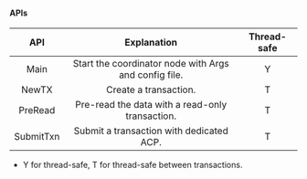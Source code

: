#### APIs

|       API        |                      Explanation                      | Thread-safe |
| :--------------: |:-----------------------------------------------------:| :---------: |
|       Main       | Start the coordinator node with Args and config file. |      Y      |
| NewTX |                 Create a transaction.                 |      T      |
|     PreRead      |    Pre-read the data with a read-only transaction.    |      T      |
|    SubmitTxn     |       Submit a transaction with dedicated ACP.        |      T      |

- Y for thread-safe, T for thread-safe between transactions.

